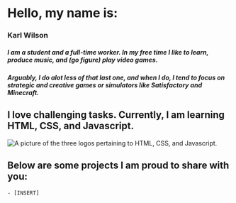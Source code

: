 # Hello, my name is:
### Karl Wilson
##### I am a student and a full-time worker. In my free time I like to *learn*, produce music, and (go figure) play video games. 
##### Arguably, I do alot less of that last one, and when I do, I tend to focus on strategic and creative games or simulators like Satisfactory and Minecraft.
## I love challenging tasks. Currently, I am learning HTML, CSS, and Javascript.

![A picture of the three logos pertaining to HTML, CSS, and Javascript.](https://external-content.duckduckgo.com/iu/?u=https%3A%2F%2Fmedia.sketchfab.com%2Fmodels%2Fc705869a59ae4b3497ef7b5332963c3c%2Fthumbnails%2Fd790ffc579794d528e06d905d6ccfc9c%2F502972474da047ed9c497efb4aa2f6a2.jpeg&f=1&nofb=1&ipt=ea8d84f4c03abe7650823d9d5f5dcf1f3d1822abd15bbd72cf766821b31b1832&ipo=images)

## Below are some projects I am proud to share with you:

    - [INSERT]
